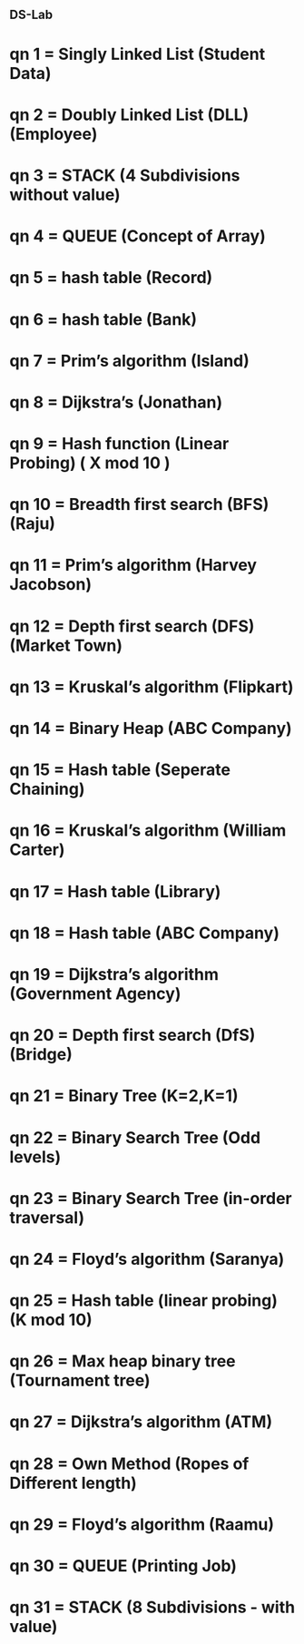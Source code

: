 ## DS-Lab

# qn 1 = Singly Linked List (Student Data)
# qn 2 = Doubly Linked List (DLL) (Employee)
# qn 3 = STACK (4 Subdivisions without value)
# qn 4 = QUEUE (Concept of Array)
# qn 5 = hash table (Record)
# qn 6 = hash table (Bank)
# qn 7 = Prim’s algorithm (Island)
# qn 8 = Dijkstra’s (Jonathan)
# qn 9 = Hash function (Linear Probing) ( X mod 10 )
# qn 10 = Breadth first search (BFS) (Raju)
# qn 11 = Prim’s algorithm (Harvey Jacobson)
# qn 12 = Depth first search (DFS) (Market Town)
# qn 13 = Kruskal’s algorithm (Flipkart)
# qn 14 = Binary Heap (ABC Company)
# qn 15 = Hash table (Seperate Chaining)
# qn 16 = Kruskal’s algorithm (William Carter)
# qn 17 = Hash table (Library)
# qn 18 = Hash table (ABC Company)
# qn 19 = Dijkstra’s algorithm (Government Agency)
# qn 20 = Depth first search (DfS) (Bridge)
# qn 21 = Binary Tree (K=2,K=1)
# qn 22 = Binary Search Tree (Odd levels)
# qn 23 = Binary Search Tree (in-order traversal)
# qn 24 = Floyd’s algorithm (Saranya)
# qn 25 = Hash table (linear probing) (K mod 10)
# qn 26 = Max heap binary tree (Tournament tree)
# qn 27 = Dijkstra’s algorithm  (ATM)
# qn 28 = Own Method (Ropes of Different length)
# qn 29 = Floyd’s algorithm (Raamu)
# qn 30 = QUEUE (Printing Job)
# qn 31 = STACK (8 Subdivisions - with value)
